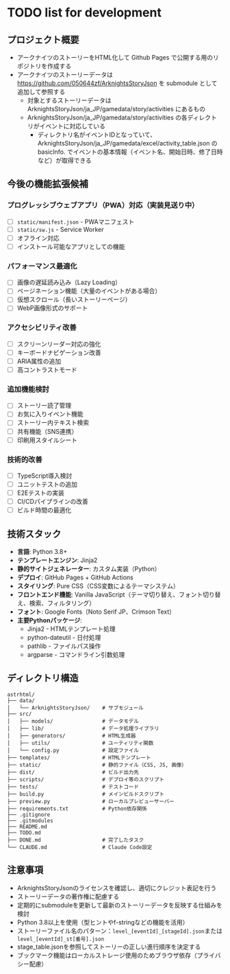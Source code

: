 # TODO list for development

## プロジェクト概要
- アークナイツのストーリーをHTML化して Github Pages で公開する用のリポジトリを作成する
- アークナイツのストーリーデータは https://github.com/050644zf/ArknightsStoryJson を submodule として追加して参照する
  - 対象とするストーリーデータは ArknightsStoryJson/ja_JP/gamedata/story/activities にあるもの
  - ArknightsStoryJson/ja_JP/gamedata/story/activities の各ディレクトリがイベントに対応している
    - ディレクトリ名がイベントIDとなっていて、 ArknightsStoryJson/ja_JP/gamedata/excel/activity_table.json の basicInfo.<eventId> でイベントの基本情報（イベント名、開始日時、修了日時など）が取得できる

## 今後の機能拡張候補

### プログレッシブウェブアプリ（PWA）対応（実装見送り中）
- [ ] `static/manifest.json` - PWAマニフェスト
- [ ] `static/sw.js` - Service Worker
- [ ] オフライン対応
- [ ] インストール可能なアプリとしての機能

### パフォーマンス最適化
- [ ] 画像の遅延読み込み（Lazy Loading）
- [ ] ページネーション機能（大量のイベントがある場合）
- [ ] 仮想スクロール（長いストーリーページ）
- [ ] WebP画像形式のサポート

### アクセシビリティ改善
- [ ] スクリーンリーダー対応の強化
- [ ] キーボードナビゲーション改善
- [ ] ARIA属性の追加
- [ ] 高コントラストモード

### 追加機能検討
- [ ] ストーリー読了管理
- [ ] お気に入りイベント機能
- [ ] ストーリー内テキスト検索
- [ ] 共有機能（SNS連携）
- [ ] 印刷用スタイルシート

### 技術的改善
- [ ] TypeScript導入検討
- [ ] ユニットテストの追加
- [ ] E2Eテストの実装
- [ ] CI/CDパイプラインの改善
- [ ] ビルド時間の最適化

## 技術スタック
- **言語**: Python 3.8+
- **テンプレートエンジン**: Jinja2
- **静的サイトジェネレーター**: カスタム実装（Python）
- **デプロイ**: GitHub Pages + GitHub Actions
- **スタイリング**: Pure CSS（CSS変数によるテーマシステム）
- **フロントエンド機能**: Vanilla JavaScript（テーマ切り替え、フォント切り替え、検索、フィルタリング）
- **フォント**: Google Fonts（Noto Serif JP、Crimson Text）
- **主要Pythonパッケージ**:
  - Jinja2 - HTMLテンプレート処理
  - python-dateutil - 日付処理
  - pathlib - ファイルパス操作
  - argparse - コマンドライン引数処理

## ディレクトリ構造
```
astrhtml/
├── data/
│   └── ArknightsStoryJson/    # サブモジュール
├── src/
│   ├── models/                # データモデル
│   ├── lib/                   # データ処理ライブラリ
│   ├── generators/            # HTML生成器
│   ├── utils/                 # ユーティリティ関数
│   └── config.py              # 設定ファイル
├── templates/                 # HTMLテンプレート
├── static/                    # 静的ファイル（CSS, JS, 画像）
├── dist/                      # ビルド出力先
├── scripts/                   # デプロイ等のスクリプト
├── tests/                     # テストコード
├── build.py                   # メインビルドスクリプト
├── preview.py                 # ローカルプレビューサーバー
├── requirements.txt           # Python依存関係
├── .gitignore
├── .gitmodules
├── README.md
├── TODO.md
├── DONE.md                    # 完了したタスク
└── CLAUDE.md                  # Claude Code設定
```

## 注意事項
- ArknightsStoryJsonのライセンスを確認し、適切にクレジット表記を行う
- ストーリーデータの著作権に配慮する
- 定期的にsubmoduleを更新して最新のストーリーデータを反映する仕組みを検討
- Python 3.8以上を使用（型ヒントやf-stringなどの機能を活用）
- ストーリーファイル名のパターン：`level_[eventId]_[stageId].json`または`level_[eventId]_st[番号].json`
- stage_table.jsonを参照してストーリーの正しい進行順序を決定する
- ブックマーク機能はローカルストレージ使用のためブラウザ依存（プライバシー配慮）